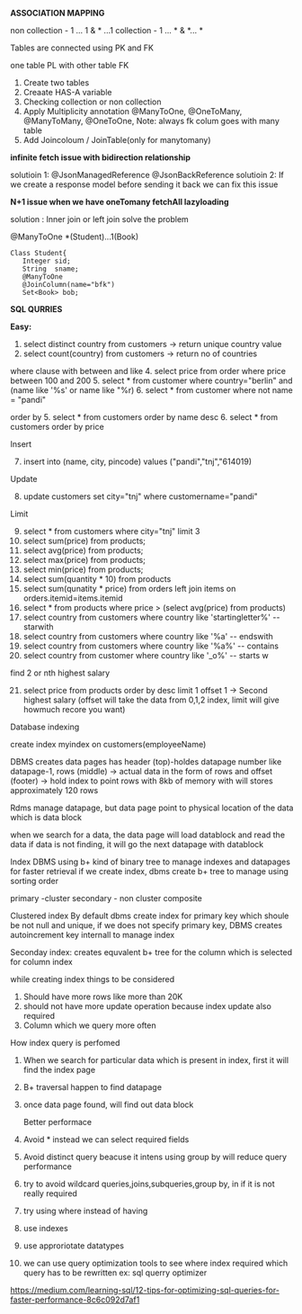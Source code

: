 **ASSOCIATION MAPPING**

 non collection - 1 ... 1 & * ...1
 collection     - 1 ... * & *... *

Tables are connected using PK and FK

one table PL with other table FK


1. Create two tables
2. Creaate HAS-A variable
3. Checking collection or non collection
4. Apply Multiplicity annotation
   @ManyToOne, @OneToMany, @ManyToMany, @OneToOne,
   Note: always fk colum goes with many table
5. Add Joincoloum / JoinTable(only for manytomany)

**infinite fetch issue with bidirection relationship**

solutioin 1:  @JsonManagedReference @JsonBackReference 
solutioin 2:  If we create a response model before sending it back we can fix this issue

**N+1 issue when we have oneTomany fetchAll lazyloading**

solution :  Inner join or left join solve the problem


@ManyToOne    *(Student)...1(Book)

    Class Student{
       Integer sid;
       String  sname;
       @ManyToOne
       @JoinColumn(name="bfk")
       Set<Book> bob;

     


**SQL QURRIES**

**Easy:**
1. select distinct country from customers  -> return unique country value
2. select count(country) from customers -> return no of countries 

  where clause with between and like
4. select price from order where price between 100 and 200
5. select * from customer where country="berlin" and (name like '%s' or name like "%r)
6. select * from customer where not name = "pandi"


  order by
5. select * from customers order by name desc
6. select * from customers order by price

Insert

7. insert into (name, city, pincode) values ("pandi","tnj","614019)

Update

8. update customers set city="tnj" where customername="pandi"

Limit

9. select * from customers where city="tnj" limit 3
10. select sum(price) from products;
11. select avg(price) from products;
12. select max(price) from products;
13. select min(price) from products;
14. select sum(quantity * 10) from products
15. select sum(qunatity * price) from orders left join items on orders.itemid=items.itemid
16. select * from products where price > (select avg(price) from products)
17. select country from customers where country like 'startingletter%' -- starwith
18. select country from customers where country like '%a' -- endswith
19. select country from customers where country like  '%a%' -- contains
20. select country from customer where country like '_o%' -- starts w

find 2 or nth highest salary

21. select price from products order by desc limit 1 offset 1 -> Second highest salary (offset will take the data from 0,1,2 index, limit will give howmuch recore you want) 



Database indexing

  create index myindex on customers(employeeName)

DBMS creates data pages has header (top)-holdes datapage number like datapage-1, rows (middle) -> actual data in the form of rows and offset (footer) -> hold index to point rows with 8kb of memory
with will stores approximately 120 rows

Rdms manage datapage, but data page point to physical location of the data which is data block

when we search for a data, the data page will load datablock and read the data if data is not finding, it will go the next datapage with datablock

Index
   DBMS using b+ kind of binary tree to manage indexes and datapages for faster retrieval
if we create index, dbms create b+ tree to manage using sorting order

 primary -cluster
 secondary - non cluster
 composite

Clustered index
  By default dbms create index for primary key which shoule be not null and unique, if we does 
not specify primary key, DBMS creates autoincrement key internall to manage index

Seconday index:
  creates equvalent b+ tree for the column which is selected for column index

 while creating index things to be considered
  1. Should have more rows like more than 20K
  2. should not have more update operation because index update also required
  3. Column which we query more often

How index query is perfomed

   1. When we search for particular data which is present in index, first it will find the index page

2. B+ traversal happen to find datapage
3. once data page found, will find out data block 



   Better performace 

1. Avoid * instead we can select required fields
2. Avoid distinct query beacuse it intens using group by will reduce query performance
3. try to avoid wildcard queries,joins,subqueries,group by, in if it is not really required
4. try using where instead of having
5. use indexes
6. use approriotate datatypes
7. we can use query optimization tools to see where index required which query has to be rewritten
ex: sql querry optimizer


https://medium.com/learning-sql/12-tips-for-optimizing-sql-queries-for-faster-performance-8c6c092d7af1







